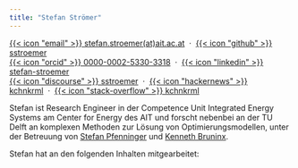 ```yaml
---
title: "Stefan Strömer"
---
```


[{{< icon "email" >}} stefan.stroemer(at)ait.ac.at](mailto:stefan.stroemer@ait.ac.at)&nbsp;&nbsp;&middot;&nbsp;
[{{< icon "github" >}} sstroemer](https://github.com/sstroemer)  
[{{< icon "orcid" >}} 0000-0002-5330-3318](https://orcid.org/0000-0002-5330-3318)&nbsp;&nbsp;&middot;&nbsp;
[{{< icon "linkedin" >}} stefan-stroemer](https://at.linkedin.com/in/stefan-stroemer)  
[{{< icon "discourse" >}} sstroemer](https://discourse.julialang.org/u/sstroemer)&nbsp;&nbsp;&middot;&nbsp;
[{{< icon "hackernews" >}} kchnkrml](https://news.ycombinator.com/user?id=kchnkrml)&nbsp;&nbsp;&middot;&nbsp;
[{{< icon "stack-overflow" >}} kchnkrml](https://stackoverflow.com/users/5377696/kchnkrml)


Stefan ist Research Engineer in der Competence Unit Integrated Energy Systems am Center for Energy des AIT und forscht nebenbei an der TU Delft an komplexen Methoden zur Lösung von Optimierungsmodellen, unter der Betreuung von [Stefan Pfenninger](https://www.pfenninger.org/) und [Kenneth Bruninx](https://www.tudelft.nl/en/staff/k.bruninx/). 

Stefan hat an den folgenden Inhalten mitgearbeitet:

